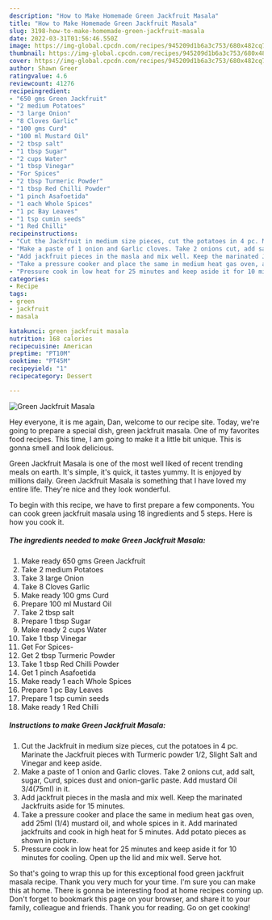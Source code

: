 ```yaml
---
description: "How to Make Homemade Green Jackfruit Masala"
title: "How to Make Homemade Green Jackfruit Masala"
slug: 3198-how-to-make-homemade-green-jackfruit-masala
date: 2022-03-31T01:56:46.550Z
image: https://img-global.cpcdn.com/recipes/945209d1b6a3c753/680x482cq70/green-jackfruit-masala-recipe-main-photo.jpg
thumbnail: https://img-global.cpcdn.com/recipes/945209d1b6a3c753/680x482cq70/green-jackfruit-masala-recipe-main-photo.jpg
cover: https://img-global.cpcdn.com/recipes/945209d1b6a3c753/680x482cq70/green-jackfruit-masala-recipe-main-photo.jpg
author: Shawn Greer
ratingvalue: 4.6
reviewcount: 41276
recipeingredient:
- "650 gms Green Jackfruit"
- "2 medium Potatoes"
- "3 large Onion"
- "8 Cloves Garlic"
- "100 gms Curd"
- "100 ml Mustard Oil"
- "2 tbsp salt"
- "1 tbsp Sugar"
- "2 cups Water"
- "1 tbsp Vinegar"
- "For Spices"
- "2 tbsp Turmeric Powder"
- "1 tbsp Red Chilli Powder"
- "1 pinch Asafoetida"
- "1 each Whole Spices"
- "1 pc Bay Leaves"
- "1 tsp cumin seeds"
- "1 Red Chilli"
recipeinstructions:
- "Cut the Jackfruit in medium size pieces, cut the potatoes in 4 pc. Marinate the Jackfruit pieces with Turmeric powder 1/2, Slight Salt and Vinegar and keep aside."
- "Make a paste of 1 onion and Garlic cloves. Take 2 onions cut, add salt, sugar, Curd, spices dust and onion-garlic paste. Add mustard Oil 3/4(75ml) in it."
- "Add jackfruit pieces in the masla and mix well. Keep the marinated Jackfruits aside for 15 minutes."
- "Take a pressure cooker and place the same in medium heat gas oven, add 25ml (1/4) mustard oil, and whole spices in it. Add marinated jackfruits and cook in high heat for 5 minutes. Add potato pieces as shown in picture."
- "Pressure cook in low heat for 25 minutes and keep aside it for 10 minutes for cooling. Open up the lid and mix well. Serve hot."
categories:
- Recipe
tags:
- green
- jackfruit
- masala

katakunci: green jackfruit masala 
nutrition: 168 calories
recipecuisine: American
preptime: "PT10M"
cooktime: "PT45M"
recipeyield: "1"
recipecategory: Dessert

---
```



![Green Jackfruit Masala](https://img-global.cpcdn.com/recipes/945209d1b6a3c753/680x482cq70/green-jackfruit-masala-recipe-main-photo.jpg)

Hey everyone, it is me again, Dan, welcome to our recipe site. Today, we're going to prepare a special dish, green jackfruit masala. One of my favorites food recipes. This time, I am going to make it a little bit unique. This is gonna smell and look delicious.



Green Jackfruit Masala is one of the most well liked of recent trending meals on earth. It's simple, it's quick, it tastes yummy. It is enjoyed by millions daily. Green Jackfruit Masala is something that I have loved my entire life. They're nice and they look wonderful.


To begin with this recipe, we have to first prepare a few components. You can cook green jackfruit masala using 18 ingredients and 5 steps. Here is how you cook it.

<!--inarticleads1-->

##### The ingredients needed to make Green Jackfruit Masala:

1. Make ready 650 gms Green Jackfruit
1. Take 2 medium Potatoes
1. Take 3 large Onion
1. Take 8 Cloves Garlic
1. Make ready 100 gms Curd
1. Prepare 100 ml Mustard Oil
1. Take 2 tbsp salt
1. Prepare 1 tbsp Sugar
1. Make ready 2 cups Water
1. Take 1 tbsp Vinegar
1. Get For Spices-
1. Get 2 tbsp Turmeric Powder
1. Take 1 tbsp Red Chilli Powder
1. Get 1 pinch Asafoetida
1. Make ready 1 each Whole Spices
1. Prepare 1 pc Bay Leaves
1. Prepare 1 tsp cumin seeds
1. Make ready 1 Red Chilli




<!--inarticleads2-->

##### Instructions to make Green Jackfruit Masala:

1. Cut the Jackfruit in medium size pieces, cut the potatoes in 4 pc. Marinate the Jackfruit pieces with Turmeric powder 1/2, Slight Salt and Vinegar and keep aside.
1. Make a paste of 1 onion and Garlic cloves. Take 2 onions cut, add salt, sugar, Curd, spices dust and onion-garlic paste. Add mustard Oil 3/4(75ml) in it.
1. Add jackfruit pieces in the masla and mix well. Keep the marinated Jackfruits aside for 15 minutes.
1. Take a pressure cooker and place the same in medium heat gas oven, add 25ml (1/4) mustard oil, and whole spices in it. Add marinated jackfruits and cook in high heat for 5 minutes. Add potato pieces as shown in picture.
1. Pressure cook in low heat for 25 minutes and keep aside it for 10 minutes for cooling. Open up the lid and mix well. Serve hot.




So that's going to wrap this up for this exceptional food green jackfruit masala recipe. Thank you very much for your time. I'm sure you can make this at home. There is gonna be interesting food at home recipes coming up. Don't forget to bookmark this page on your browser, and share it to your family, colleague and friends. Thank you for reading. Go on get cooking!
